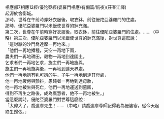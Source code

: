相應部7相應12經/優陀亞經(婆羅門相應/有偈篇/祇夜)(莊春江譯)  
起源於舍衛城。  
那時，世尊在午前時穿好衣服後，取衣鉢，前往優陀亞婆羅門的住處。  
那時，優陀亞婆羅門以米飯使世尊的鉢充滿。  
第二次，世尊在午前時穿好衣服後，取衣鉢，前往優陀亞婆羅門的住處。……（中略）第三次，優陀亞婆羅門以米飯使世尊的鉢充滿後，對世尊這麼說：  
「這討厭的沙門喬達摩一再地來。」  
「他們一再地播種，天空一再地下雨，  
農夫們一再地耕田，穀物一再地到達國土。  
乞求者們一再地乞求，施主們一再地施與，  
施主們一再地施與後，一再地到達天界處。  
他們一再地擠有乳可擠的牛，子牛一再地到達其母處，  
他一再地疲倦與顫抖，愚鈍者一再地到達母胎，  
他一再地被生與死亡，他們一再地運送到墓園，  
得到不再生之路後，成為廣慧者，他不一再地被生。」  
當這麼說時，優陀亞婆羅門對世尊這麼說：  
「太偉大了，喬達摩先生！……（中略）請喬達摩尊師記得我為優婆塞，從今天起終生歸依。」  
  
  
